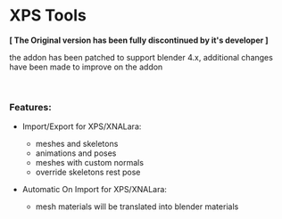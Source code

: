 XPS Tools 
=========
**[ The Original version has been fully discontinued by it's developer ]**

the addon has been patched to support blender 4.x, additional changes have been made to improve on the addon

<br>

### Features:
- Import/Export for XPS/XNALara:
  - meshes and skeletons
  - animations and poses
  - meshes with custom normals
  - override skeletons rest pose

- Automatic On Import for XPS/XNALara:
  - mesh materials will be translated into blender materials
